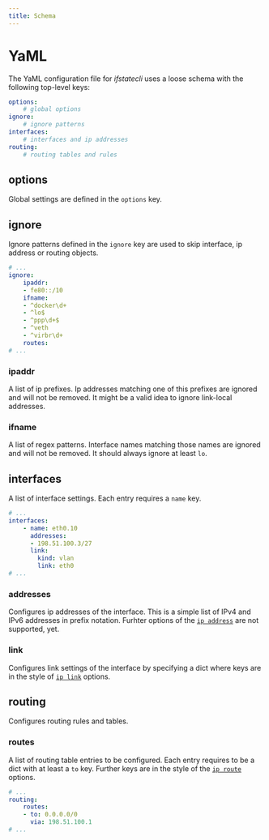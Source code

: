 ```yaml
---
title: Schema
---
```


# YaML

The YaML configuration file for *ifstatecli* uses a loose schema with the following top-level keys:

```yaml
options:
    # global options
ignore:
    # ignore patterns
interfaces:
    # interfaces and ip addresses
routing:
    # routing tables and rules
```

## options

Global settings are defined in the `options` key.


## ignore

Ignore patterns defined in the `ignore` key are used to skip interface, ip address or routing objects.

```yaml
# ...
ignore:
    ipaddr:
    - fe80::/10
    ifname:
    - ^docker\d+
    - ^lo$
    - ^ppp\d+$
    - ^veth
    - ^virbr\d+
    routes:
# ...
```
### ipaddr

A list of ip prefixes. Ip addresses matching one of this prefixes are ignored and will not be removed. It might be a valid idea to ignore link-local addresses.

### ifname

A list of regex patterns. Interface names matching those names are ignored and will not be removed. It should always ignore at least `lo`.


## interfaces

A list of interface settings. Each entry requires a `name` key.

```yaml
# ...
interfaces:
    - name: eth0.10
      addresses:
      - 198.51.100.3/27
      link:
        kind: vlan
        link: eth0
# ...
```

### addresses

Configures ip addresses of the interface. This is a simple list of IPv4 and IPv6
addresses in prefix notation. Furhter options of the
[`ip address`](https://man7.org/linux/man-pages/man8/ip-address.8.html) are
not supported, yet.

### link

Configures link settings of the interface by specifying a dict where keys are
in the style of [`ip link`](https://man7.org/linux/man-pages/man8/ip-link.8.html)
options.



## routing

Configures routing rules and tables.

### routes

A list of routing table entries to be configured. Each entry requires to be a
dict with at least a `to` key. Further keys are in the style of the
[`ip route`](https://man7.org/linux/man-pages/man8/ip-route.8.html) options.

```yaml
# ...
routing:
    routes:
    - to: 0.0.0.0/0
      via: 198.51.100.1
# ...
```
